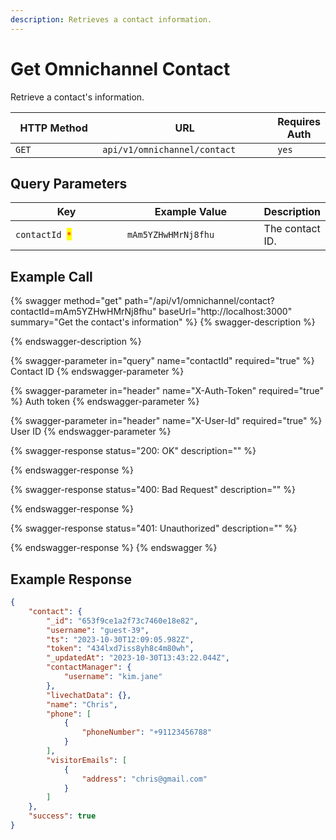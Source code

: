 ```yaml
---
description: Retrieves a contact information.
---
```


# Get Omnichannel Contact

Retrieve a contact's information.

<table><thead><tr><th width="163">HTTP Method</th><th width="296">URL</th><th>Requires Auth</th></tr></thead><tbody><tr><td><code>GET</code></td><td><code>api/v1/omnichannel/contact</code></td><td><code>yes</code></td></tr></tbody></table>

## Query Parameters

<table><thead><tr><th width="196.33333333333331">Key</th><th width="226">Example Value</th><th>Description</th></tr></thead><tbody><tr><td><code>contactId </code><mark style="color:red;"><code>*</code></mark></td><td><code>mAm5YZHwHMrNj8fhu</code></td><td>The contact ID.</td></tr></tbody></table>

## Example Call

{% swagger method="get" path="/api/v1/omnichannel/contact?contactId=mAm5YZHwHMrNj8fhu" baseUrl="http://localhost:3000" summary="Get the contact's information" %}
{% swagger-description %}

{% endswagger-description %}

{% swagger-parameter in="query" name="contactId" required="true" %}
Contact ID
{% endswagger-parameter %}

{% swagger-parameter in="header" name="X-Auth-Token" required="true" %}
Auth token
{% endswagger-parameter %}

{% swagger-parameter in="header" name="X-User-Id" required="true" %}
User ID
{% endswagger-parameter %}

{% swagger-response status="200: OK" description="" %}

{% endswagger-response %}

{% swagger-response status="400: Bad Request" description="" %}

{% endswagger-response %}

{% swagger-response status="401: Unauthorized" description="" %}

{% endswagger-response %}
{% endswagger %}

## Example Response

```json
{
    "contact": {
        "_id": "653f9ce1a2f73c7460e18e82",
        "username": "guest-39",
        "ts": "2023-10-30T12:09:05.982Z",
        "token": "434lxd7iss8yh8c4m80wh",
        "_updatedAt": "2023-10-30T13:43:22.044Z",
        "contactManager": {
            "username": "kim.jane"
        },
        "livechatData": {},
        "name": "Chris",
        "phone": [
            {
                "phoneNumber": "+91123456788"
            }
        ],
        "visitorEmails": [
            {
                "address": "chris@gmail.com"
            }
        ]
    },
    "success": true
}
```
